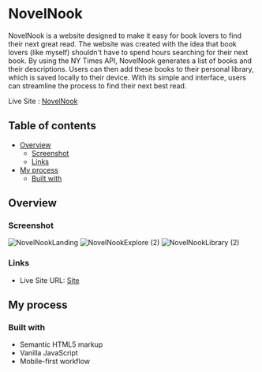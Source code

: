 # NovelNook

NovelNook is a website designed to make it easy for book lovers to find their next great read. The website was created with the idea that book lovers (like myself) shouldn't have to spend hours searching for their next book. By using the NY Times API, NovelNook generates a list of books and their descriptions. Users can then add these books to their personal library, which is saved locally to their device. With its simple and interface, users can streamline the process to find their next best read.

Live Site : [NovelNook](https://novelnook.netlify.app/)

## Table of contents

- [Overview](#overview)
  - [Screenshot](#screenshot)
  - [Links](#links)
- [My process](#my-process)
  - [Built with](#built-with)


## Overview

### Screenshot

![NovelNookLanding](https://user-images.githubusercontent.com/70034760/236508116-dcd82ff9-0428-4433-81d5-67ddb602b4a6.png)
![NovelNookExplore (2)](https://user-images.githubusercontent.com/70034760/236508343-f4a710f2-211a-4c19-aee3-25dc65375db8.png)
![NovelNookLibrary (2)](https://user-images.githubusercontent.com/70034760/236508564-46653feb-66bd-4c68-afcb-22964e105afa.png)

### Links

- Live Site URL: [Site](https://novelnook.netlify.app/)

## My process

### Built with

- Semantic HTML5 markup
- Vanilla JavaScript
- Mobile-first workflow




